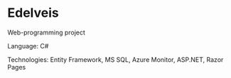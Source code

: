 # Edelveis
Web-programming project

Language: C#

Technologies: Entity Framework, MS SQL, Azure Monitor, ASP.NET, Razor Pages
